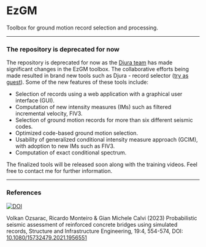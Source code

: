 # EzGM 

Toolbox for ground motion record selection and processing. 

***
### The repository is deprecated for now

The repository is deprecated for now as the [Djura team](https://www.djura.it/our-team) has made significant changes in the EzGM toolbox. The collaborative efforts being made resulted in brand new tools such as Djura - record selector ([try as guest](https://apps.djura.it/login)). Some of the new features of these tools include:

- Selection of records using a web application with a graphical user interface (GUI).
- Computation of new intensity measures (IMs) such as filtered incremental velocity, FIV3.
- Selection of ground motion records for more than six different seismic codes.
- Optimized code-based ground motion selection.
- Usability of generalized conditional intensity measure approach (GCIM), with adoption to new IMs such as FIV3.
- Computation of exact conditional spectrum.

The finalized tools will be released soon along with the training videos. Feel free to contact me for further information. 
***
### References
[![DOI](https://zenodo.org/badge/DOI/10.5281/zenodo.5878962.svg)](https://doi.org/10.5281/zenodo.5878962)

Volkan Ozsarac, Ricardo Monteiro & Gian Michele Calvi (2023) Probabilistic seismic assessment of reinforced concrete bridges using simulated records, Structure and Infrastructure Engineering, 19:4, 554-574, DOI: [10.1080/15732479.2021.1956551](https://doi.org/10.1080/15732479.2021.1956551)

